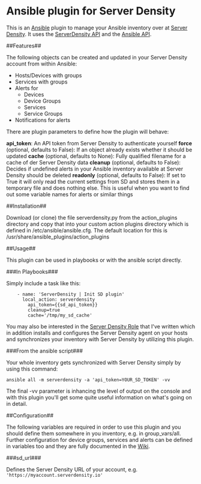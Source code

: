 Ansible plugin for Server Density
=================================

This is an [Ansible] plugin to manage your Ansible inventory over at [Server Density]. It uses the [ServerDensity API] and the [Ansible API].

##Features##

The following objects can be created and updated in your Server Density account from within Ansible:

* Hosts/Devices with groups
* Services with groups
* Alerts for
  * Devices
  * Device Groups
  * Services
  * Service Groups
* Notifications for alerts

There are plugin parameters to define how the plugin will behave:

**api_token**: An API token from Server Density to authenticate yourself
**force** (optional, defaults to False): If an object already exists whether it should be updated
**cache** (optional, defaults to None): Fully qualified filename for a cache of der Server Density data
**cleanup** (optional, defaults to False): Decides if undefined alerts in your Ansible inventory available at Server Density should be deleted
**readonly** (optional, defaults to False): If set to True it will only read the current settings from SD and stores them in a temporary file and does nothing else. This is useful when you want to find out some variable names for alerts or similar things

##Installation##

Download (or clone) the file serverdensity.py from the action_plugins directory and copy that into your custom action plugins directory which is defined in /etc/ansible/ansible.cfg. The default location for this is /usr/share/ansible_plugins/action_plugins

##Usage##

This plugin can be used in playbooks or with the ansible script directly.

###In Playbooks###

Simply include a task like this:

```
    - name: 'ServerDensity | Init SD plugin'
      local_action: serverdensity
        api_token={{sd_api_token}}
        cleanup=true
        cache='/tmp/my_sd_cache'
```

You may also be interested in the [Server Density Role] that I've written which in addition installs and configures the Server Density agent on your hosts and synchronizes your inventory with Server Density by utilizing this plugin.

###From the ansible script###

Your whole inventory gets synchronized with Server Density simply by using this command:

```
ansible all -m serverdensity -a 'api_token=YOUR_SD_TOKEN' -vv
```

The final -vv parameter is inhancing the level of output on the console and with this plugin you'll get some quite useful information on what's going on in detail.

##Configuration##

The following variables are required in order to use this plugin and you should define them somewhere in you inventory, e.g. in group_vars/all. Further configuration for device groups, services and alerts can be defined in variables too and they are fully documented in the [Wiki].

###sd_url###

Defines the Server Density URL of your account, e.g. ```'https://myaccount.serverdensity.io'```


[Ansible]: http://www.ansible.com
[Server Density]: https://www.serverdensity.com
[ServerDensity API]: https://apidocs.serverdensity.com
[Ansible API]: http://docs.ansible.com/index.html
[Server Density Role]: https://github.com/jurgenhaas/ansible-role-serverdensity
[Wiki]: https://github.com/jurgenhaas/ansible-plugin-serverdensity/wiki
